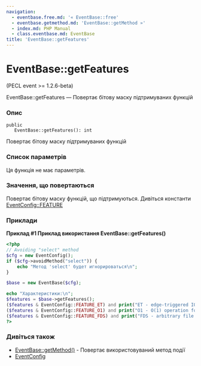 ```yaml
---
navigation:
  - eventbase.free.md: '« EventBase::free'
  - eventbase.getmethod.md: 'EventBase::getMethod »'
  - index.md: PHP Manual
  - class.eventbase.md: EventBase
title: 'EventBase::getFeatures'
---
```

# EventBase::getFeatures

(PECL event >= 1.2.6-beta)

EventBase::getFeatures — Повертає бітову маску підтримуваних функцій

### Опис

```methodsynopsis
public
   EventBase::getFeatures(): int
```

Повертає бітову маску підтримуваних функцій

### Список параметрів

Ця функція не має параметрів.

### Значення, що повертаються

Повертає бітову маску функцій, що підтримуються. Дивіться константи [EventConfig::FEATURE](class.eventconfig.md#eventconfig.constants)

### Приклади

**Приклад #1 Приклад використання **EventBase::getFeatures()****

```php
<?php
// Avoiding "select" method
$cfg = new EventConfig();
if ($cfg->avoidMethod("select")) {
    echo "Метод 'select' будет игнорироваться\n";
}

$base = new EventBase($cfg);

echo "Характеристики:\n";
$features = $base->getFeatures();
($features & EventConfig::FEATURE_ET) and print("ET - edge-triggered IO\n");
($features & EventConfig::FEATURE_O1) and print("O1 - O(1) operation for adding/deletting events\n");
($features & EventConfig::FEATURE_FDS) and print("FDS - arbitrary file descriptor types, and not just sockets\n");
?>
```

### Дивіться також

-   [EventBase::getMethod()](eventbase.getmethod.md) - Повертає використовуваний метод події
-   [EventConfig](class.eventconfig.md)
